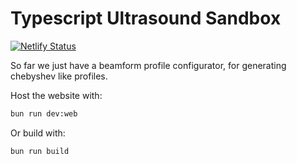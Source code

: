 # Typescript Ultrasound Sandbox
[![Netlify Status](https://api.netlify.com/api/v1/badges/34513935-7a06-4a47-aaab-26b0949d343a/deploy-status)](https://app.netlify.com/projects/ultrasound-sandbox/deploys)

So far we just have a beamform profile configurator, for generating chebyshev like profiles.

Host the website with:

```bash
bun run dev:web
```

Or build with:

```bash
bun run build
```